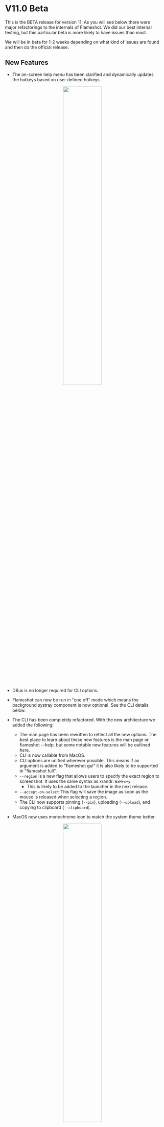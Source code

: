 # V11.0 Beta

This is the BETA release for version 11. As you will see below there were major refactorings to the internals of Flameshot. We did our best internal testing, but this particular beta is more likely to have issues than most.

We will be in beta for 1-2 weeks depending on what kind of issues are found and then do the official release. 


## New Features
- The on-screen help menu has been clarified and dynamically updates the hotkeys based on user defined hotkeys. 

<p align=center><img src="images/help_screen.png" width=50%> </p>

- DBus is no longer required for CLI options.

- Flameshot can now be run in "one off" mode which means the background systray component is now optional. See the CLI details below.

- The CLI has been completely refactored. With the new architecture we added the following:
  - The man page has been rewritten to reflect all the new options. The best place to learn about these new features is the man page or flameshot --help, but some notable new features will be outlined here. 
  - CLI is now callable from MacOS.
  - CLI options are unified wherever possible. This means if an argument is added to "flameshot gui" it is also likely to be supported in "flameshot full".
  - `--region` is a new flag that allows users to specify the exact region to screenshot. It uses the same syntax as xrandr: `WxH+x+y`.
    - This is likely to be added to the launcher in the next release. 
  - `--accept-on-select` This flag will save the image as soon as the mouse is released when selecting a region.
  - The CLI now supports pinning (`--pin`), uploading (`--upload`), and copying to clipboard (`--clipboard`). 


- MacOS now uses monochrome icon to match the system theme better.

<p align=center><img src="images/monochrome.png" width=50%> </p>

- The sidebar now shows the hexidecimal color value when the color picker is used:
<p align=center><img src="images/hex.png" width=25%> </p>

- The about screen lists system information and allows you to copy this for easy access in bug submission forms. 

- Every file format supported by your underlying system is now an option for file format when saving. 

- New tool added to invert a region:

<p align=center><img src="images/invert.gif" width=75%> </p>

- Thickness of tools can now be set with the keyboard. Simply type a numerical value like "15" and you will see the indicator in the upper left.

- New zoom capability has been added to the color picker to more precisely select a color.
<p align=center><img src="images/magnify.gif" width=75%> </p>

- Text alignment can now be set in the side bar. 
<p align=center><img src="images/alignment.png" width=75%> </p>

- File names can now contain '.'

- Even if a button is hidden from the toolbar, it can still be activated via hotkey.

- The uploader now gives users a confirmation box before uploading. This can be disabled. **If you disable this and accidentally upload sensitive information, there is nothing we can do. It's recommended to leave the confirmation enabled.** Also, a keyboard shortcut for upload has been enabled (`Ctrl+U` by default)

- MacOS users can now bind a custom hotkey for taking a screenshot. 

- The config file parser has been reworked. It will now alert users if there is an error in their config. If a repair is possible, Flameshot attempts to repair the file. 
  - We do our best not to break existing configs, but sometimes adding new features or removing old ones force this to change. 

- Double clicking can be used to copy the screenshot to the clipboard. 

- Added an option to enable anti-aliasing when zooming in on a pinned image. 

## Bug Fixes 
- The border that indicates an object is moveable is no longer saved or copied with the underlying image. 

- The edit buttons no longer fall in the editable region when there are strange multi monitor geometries. 

- Optimizations to reduce lag on 8k and 4k screens.

- All Qt5 deprecations are fixed in preparation for Qt6.

- Many small UI improvements (ie oversized scrollbars fixed, checkboxes occluded, etc).

- Path handling has been improved.

- Fixed an issue where running Flameshot for the first time on NixOS would fail to create the config file.

- Fixed a problem with some window managers where Flameshot would lose focus and shortcuts would stop working.

## Known Issues
- Fractional scaling on linux is still not resolved.  (But we have identified a workaround finally. Hope to merge soon.)

## Contributors
I want to give special shout outs to some team members that made this release possible. 
- @veracioux for doing most of the refactoring that made this release possible 
- @mmahmoudian for tirelessly doing triage and community management
- @Correct-Syntax for the [redesigned website](https://flameshot.org)

We are very excited by the many first time contributors that helped with this release. We are always looking for more people to contribute to Flameshot and are happy to provide mentorship if needed:

* @johnjago made their first contribution in https://github.com/flameshot-org/flameshot/pull/1779
* @veracioux made their first contribution in https://github.com/flameshot-org/flameshot/pull/1782
* @etircopyh made their first contribution in https://github.com/flameshot-org/flameshot/pull/1799
* @uncomfyhalomacro made their first contribution in https://github.com/flameshot-org/flameshot/pull/1832
* @karlhorky made their first contribution in https://github.com/flameshot-org/flameshot/pull/1845
* @Cr4ckC4t made their first contribution in https://github.com/flameshot-org/flameshot/pull/1849
* @j-tai made their first contribution in https://github.com/flameshot-org/flameshot/pull/1856
* @CrystalSage made their first contribution in https://github.com/flameshot-org/flameshot/pull/1926
* @a1346054 made their first contribution in https://github.com/flameshot-org/flameshot/pull/1918
* @PrSunflower made their first contribution in https://github.com/flameshot-org/flameshot/pull/1582
* @mgalgs made their first contribution in https://github.com/flameshot-org/flameshot/pull/1940
* @GongHeng2017 made their first contribution in https://github.com/flameshot-org/flameshot/pull/1812
* @gVirtu made their first contribution in https://github.com/flameshot-org/flameshot/pull/1981
* @YizhePKU made their first contribution in https://github.com/flameshot-org/flameshot/pull/1979
* @Lyqst made their first contribution in https://github.com/flameshot-org/flameshot/pull/1995
* @AdavisSnakes made their first contribution in https://github.com/flameshot-org/flameshot/pull/1992
* @deo002 made their first contribution in https://github.com/flameshot-org/flameshot/pull/2008
* @Michael-F-Bryan made their first contribution in https://github.com/flameshot-org/flameshot/pull/2012
* @sryze made their first contribution in https://github.com/flameshot-org/flameshot/pull/2026
* @meesha7 made their first contribution in https://github.com/flameshot-org/flameshot/pull/2042
* @majkinetor made their first contribution in https://github.com/flameshot-org/flameshot/pull/2056
* @claytron5000 made their first contribution in https://github.com/flameshot-org/flameshot/pull/2068
* @LHBosssss made their first contribution in https://github.com/flameshot-org/flameshot/pull/2098
* @ffabss made their first contribution in https://github.com/flameshot-org/flameshot/pull/2140
* @reggermont made their first contribution in https://github.com/flameshot-org/flameshot/pull/2150
* @RiedleroD made their first contribution in https://github.com/flameshot-org/flameshot/pull/2130
